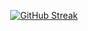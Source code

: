 <p align="center">
  <a href="https://git.io/streak-stats">
    <img src="https://streak-stats.demolab.com?user=dhruvin771&theme=dark&hide_border=true&border_radius=15" alt="GitHub Streak">
  </a>
</p>
